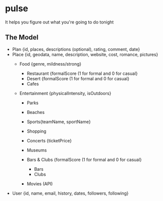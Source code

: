 pulse
=====

It helps you figure out what you&#39;re going to do tonight

The Model
---------

* Plan {id, places, descriptions (optional), rating, comment, date}
* Place {id, geodata, name, description, website, cost, romance, pictures}
	* Food {genre, mildness/strong}
		* Restaurant {formalScore (1 for formal and 0 for casual}
		* Desert {formalScore (1 for formal and 0 for casual}
		* Cafes
			
  	* Entertainment {physicalIntensity, isOutdoors}
		* Parks
		* Beaches
		
		* Sports{teamName, sportName}
		* Shopping
		* Concerts {ticketPrice}
		* Museums	
		* Bars & Clubs {formalScore (1 for formal and 0 for casual}
			* Bars
			* Clubs
		* Movies (API)			
* User {id, name, email, history, dates, followers, following}


